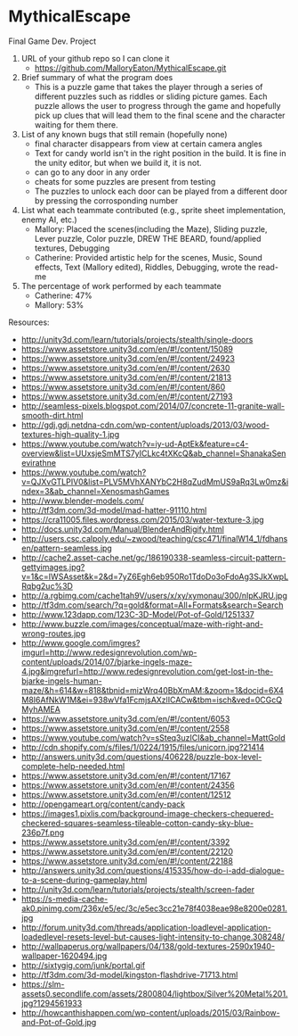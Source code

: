# MythicalEscape
Final Game Dev. Project

1. URL of your github repo so I can clone it
    - https://github.com/MalloryEaton/MythicalEscape.git
2. Brief summary of what the program does
    - This is a puzzle game that takes the player through a series of different puzzles such as riddles or sliding picture     games. Each puzzle allows the user to progress through the game and hopefully pick up clues that will lead them to the final scene and the character waiting for them there.
3. List of any known bugs that still remain (hopefully none)
    - final character disappears from view at certain camera angles
    - Text for candy world isn't in the right position in the build. It is fine in the unity editor, but when we build it, it is not.
    - can go to any door in any order
    - cheats for some puzzles are present from testing
    - The puzzles to unlock each door can be played from a different door by pressing the corrosponding number
4. List what each teammate contributed (e.g., sprite sheet implementation, enemy AI, etc.)
    - Mallory: Placed the scenes(including the Maze), Sliding puzzle, Lever puzzle, Color puzzle, DREW THE BEARD, found/applied textures, Debugging
    - Catherine: Provided artistic help for the scenes, Music, Sound effects, Text (Mallory edited), Riddles, Debugging, wrote the read-me
5. The percentage of work performed by each teammate
    - Catherine: 47%
    - Mallory: 53%

Resources:
- http://unity3d.com/learn/tutorials/projects/stealth/single-doors
- https://www.assetstore.unity3d.com/en/#!/content/15089
- https://www.assetstore.unity3d.com/en/#!/content/24923
- https://www.assetstore.unity3d.com/en/#!/content/2630
- https://www.assetstore.unity3d.com/en/#!/content/21813
- https://www.assetstore.unity3d.com/en/#!/content/860
- https://www.assetstore.unity3d.com/en/#!/content/27193
- http://seamless-pixels.blogspot.com/2014/07/concrete-11-granite-wall-smooth-dirt.html
- http://gdj.gdj.netdna-cdn.com/wp-content/uploads/2013/03/wood-textures-high-quality-1.jpg
- https://www.youtube.com/watch?v=iy-ud-AptEk&feature=c4-overview&list=UUxsjeSmMTS7yICLkc4tXKcQ&ab_channel=ShanakaSenevirathne
- https://www.youtube.com/watch?v=QJXvGTLPIV0&list=PLV5MVhXANYbC2H8qZudMmUS9aRq3Lw0mz&index=3&ab_channel=XenosmashGames
- http://www.blender-models.com/
- http://tf3dm.com/3d-model/mad-hatter-91110.html
- https://cra11005.files.wordpress.com/2015/03/water-texture-3.jpg
- http://docs.unity3d.com/Manual/BlenderAndRigify.html
- http://users.csc.calpoly.edu/~zwood/teaching/csc471/finalW14_1/fdhansen/pattern-seamless.jpg
- http://cache2.asset-cache.net/gc/186190338-seamless-circuit-pattern-gettyimages.jpg?v=1&c=IWSAsset&k=2&d=7yZ6Egh6eb950Ro1TdoDo3oFdoAg3SJkXwpLRqbg2uc%3D
- http://a.rgbimg.com/cache1tah9V/users/x/xy/xymonau/300/nIpKJRU.jpg
- http://tf3dm.com/search/?q=gold&format=All+Formats&search=Search
- http://www.123dapp.com/123C-3D-Model/Pot-of-Gold/1251337
- http://www.buzzle.com/images/conceptual/maze-with-right-and-wrong-routes.jpg
- http://www.google.com/imgres?imgurl=http://www.redesignrevolution.com/wp-content/uploads/2014/07/bjarke-ingels-maze-4.jpg&imgrefurl=http://www.redesignrevolution.com/get-lost-in-the-bjarke-ingels-human-maze/&h=614&w=818&tbnid=mizWrq40BbXmAM:&zoom=1&docid=6X4M8I6AfNkW1M&ei=938wVfa1FcmjsAXzlICACw&tbm=isch&ved=0CGcQMyhAMEA
- https://www.assetstore.unity3d.com/en/#!/content/6053
- https://www.assetstore.unity3d.com/en/#!/content/2558
- https://www.youtube.com/watch?v=sSteq3uzICI&ab_channel=MattGold
- http://cdn.shopify.com/s/files/1/0224/1915/files/unicorn.jpg?21414
- http://answers.unity3d.com/questions/406228/puzzle-box-level-complete-help-needed.html
- https://www.assetstore.unity3d.com/en/#!/content/17167
- https://www.assetstore.unity3d.com/en/#!/content/24356
- https://www.assetstore.unity3d.com/en/#!/content/12512
- http://opengameart.org/content/candy-pack
- https://images1.pixlis.com/background-image-checkers-chequered-checkered-squares-seamless-tileable-cotton-candy-sky-blue-236p7f.png
- https://www.assetstore.unity3d.com/en/#!/content/3392
- https://www.assetstore.unity3d.com/en/#!/content/22120
- https://www.assetstore.unity3d.com/en/#!/content/22188
- http://answers.unity3d.com/questions/415335/how-do-i-add-dialogue-to-a-scene-during-gameplay.html
- http://unity3d.com/learn/tutorials/projects/stealth/screen-fader
- https://s-media-cache-ak0.pinimg.com/236x/e5/ec/3c/e5ec3cc21e78f4038eae98e8200e0281.jpg
- http://forum.unity3d.com/threads/application-loadlevel-application-loadedlevel-resets-level-but-causes-light-intensity-to-change.308248/
- http://wallpaperus.org/wallpapers/04/138/gold-textures-2590x1940-wallpaper-1620494.jpg
- http://sixtygig.com/junk/portal.gif
- http://tf3dm.com/3d-model/kingston-flashdrive-71713.html
- https://slm-assets0.secondlife.com/assets/2800804/lightbox/Silver%20Metal%201.jpg?1294561933
- http://howcanthishappen.com/wp-content/uploads/2015/03/Rainbow-and-Pot-of-Gold.jpg
